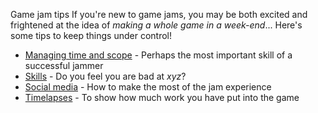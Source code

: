 Game jam tips
If you're new to game jams, you may be both excited and frightened at the idea of *making a whole game in a week-end*... Here's some tips to keep things under control!

* [Managing time and scope](/article/gjt-scope) - Perhaps the most important skill of a successful jammer
* [Skills](/article/gjt-skills) - Do you feel you are bad at *xyz*?
* [Social media](/article/gjt-social) - How to make the most of the jam experience
* [Timelapses](/article/gjt-timelapses) - To show how much work you have put into the game
